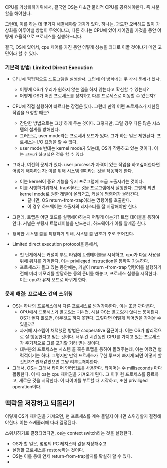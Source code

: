 CPU를 가상화하기위해서, 결국엔 OS는 다소간 물리적 CPU를 공유해야한다. 즉 시분할을 해야한다. 

그런데, 이를 하는 데 몇가지 해결해야할 과제가 있다. 
하나는, 과도한 오버헤드 없이 가상화를 이루어낼 방법이 무엇이냐고, 다른 하나는 CPU에 있어 제어권을 가졌을 동안 어떻게 효율적으로 프로세스를 실행하느냐다.

결국, OS에 있어서, cpu 제어를 가진 동안 어떻게 성능을 최대로 이끌 것이냐가 메인 고민이라 할 수 있다.

### 기본적 방법: Limited Direct Execution
- CPU에 직접적으로 프로그램을 실행한다. 그런데 이 방식에는 두 가지 문제가 있다. 
  - 어떻게 OS가 우리가 원하지 않는 일을 하지 않는다고 확신할 수 있는지?
  - 어떻게 OS가 어떤 프로세스를 정지하고 다른 프로세스로 이동할 수 있는지? 

- CPU에 직접 실행하여 빠르다는 장점은 있다. 그런데 만약 어떤 프로세스가 제한된 작업을 요청할 때는? 
  - 간단한 방법으로는 그냥 하게 두는 것이다. 그렇지만, 그럴 경우 다른 많은 시스템의 설계를 방해한다. 
  - 그러므로, user mode라는 프로세서 모드가 있다. 그가 하는 일은 제한된다. 프로세스는 I/O 요청을 할 수 없다. 
  - user mode 반대는 kernel mode가 있는데, OS가 작동하고 있는 것이다. 이는 코드가 하고싶은 것을 할 수 있다.
- 그러나, 여전히 문제가 있다. user process가 자격이 있는 작업을 하고싶어한다면 어떻게 해야하는지: 이를 위해 시스템 콜이라는 것을 작동하게 한다. 
  - 이는 kernel이 중요 기능을 유저 프로그램에 조금 노출시키는 것이다. 
  - 이를 시행하기위해서, trap이라는 것을 프로그램에서 실행한다. 그렇게 되면 kernel mode로 권한 레벨이 올라가고, 커널에 명령어가 올라간다. 
    - 끝나면, OS return-from-trap이라는 명령어를 호출한다. 
    - 이 경우 하드웨어는 호출자의 레지스터를 잘 저장해야만 한다. 
- 그런데, 트랩은 어떤 코드를 실행해야하는지 어떻게 아는가? 트랩 테이블을 통하여 안다. 커널은 부팅시 트랩테이블을 만드는데, 하드웨어가 이를 알게끔 한다.
- 정확한 시스템 콜을 특정하기 위해, 시스템 콜 번호가 주로 주어진다. 
- Limited direct execution protocol을 통해서, 
  - 첫 단계에서는 커널이 부트 타임에 트랩테이블을 시작하고, cpu가 다음 사용을 위해 위치를 기억한다. 이는 privileged instruction을 통하여 가능하다. 
  - 프로세스가 돌고 있는 동안에는, 커널이 return -from-trap 명령어를 실행하기 전에 미리 메모리를 할당하는 등의 준비를 해놓고, 프로세스 실행을 시작한다. 이는 cpu가 유저 모드로 바뀌게 한다.
  
### 문제 해결: 프로세스 간의 스위칭
- OS는 하나의 프로세스에서 다른 프로세스로 넘겨가야한다. 이는 조금 까다롭다. 
  - CPU에서 프로세스가 돌고있는 거라면, 사실 OS는 돌고있지 않다는 뜻이된다. OS가 돌지 않으면, 아무것도 하지 못한다. 그렇다면 어떻게 제어권을 가져올 수 있을까? 
  - 과거에 시스템이 채택했던 방법은 cooperative 접근이다. 이는 OS가 합리적으로 잘 행동한다고 믿는 것이다. 너무 긴 시간동안 CPU를 가지고 있는 프로세스가 주기적으로 그를 포기할 거라 믿는 것이다. 
  - 대부분의 프로세스는 시스템 콜 혹은 트랩을 통하여 돌려주는데, 이는 어쨌건 협력적이기는 하다. 그렇지만 만약 프로세스가 무한 루프에 빠지게 되면 어떻게 할것인가? 원래같았으면 그냥 리부트해야한다. 
- 그래서, OS는 그래서 타이머 인터럽트를 사용한다. 타이머는 수 milliseconds 마다 활동한다. 이 때 os는 cpu 제어권을 가져오게 된다. 그 이후 현 프로세스를 종료하고, 새로운 것을 시작한다. 이 타이머를 부트할 때 시작하고, 또한 priviliged operation이다.

## 맥락을 저장하고 되돌리기
이렇게 OS가 제어권을 가져오면, 현 프로세스를 계속 돌릴지 아니면 스위칭할지 결정해야한다. 이는 스케줄러에 따라 결정된다. 

스위치하기로 결정되었다면, os는 context switch라는 것을 실행한다.
- OS가 할 일은, 몇몇의 PC 레지스터 값을 저장해주고
- 실행할 프로세스를 restore하는 것이다. 
- OS는 이를 통애 언제 return-from-trap할지를 확실히 할 수 있다. 
- 
